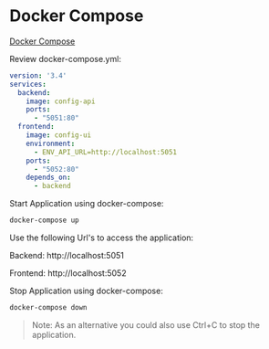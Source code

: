 # Docker Compose

[Docker Compose](https://docs.docker.com/compose/) 

Review docker-compose.yml:

```yaml
version: '3.4'
services: 
  backend:
    image: config-api
    ports: 
      - "5051:80"
  frontend:
    image: config-ui
    environment: 
      - ENV_API_URL=http://localhost:5051
    ports:
      - "5052:80"
    depends_on: 
      - backend
```      

Start Application using docker-compose:

```bash
docker-compose up
```

Use the following Url's to access the application:

Backend: http://localhost:5051

Frontend: http://localhost:5052

Stop Application using docker-compose:

```bash 
docker-compose down
```

>Note: As an alternative you could also use Ctrl+C to stop the application.